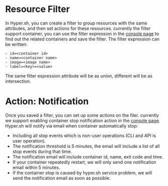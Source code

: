 # Resource Filter

In Hyper.sh, you can create a filter to group resources with the same attributes, and then set actions for these resources. currently the filter support container, you can use the filter expression in the [console page](https://console.hyper.sh/containers) to find out the related containers and save the filter. The filter expression can be written:

```
- id=<container id>
- name=<container name>
- image=<image name>
- label=<key>=<value>
```

The same filter expression attribute will be as union, different will be as intersection.

# Action: Notification

Once you saved a filter, you can set up some actions on the filer. currently we support enabling container stop notification action in the [console page](https://console.hyper.sh/filters). Hyper.sh will notify via email when container automatically stop:

- Including all stop events which is non-user operations (CLI and API is user operation).
- The notification threshold is 5 minutes, the email will include a list of all stop events during that time.
- The notification email will include container id, name, exit code and time.
- If your container repeatedly restart, we will only send one notification email within 5 minutes.
- If the container stop is caused by hyper.sh service problem, we will send the notification email as soon as possible.
